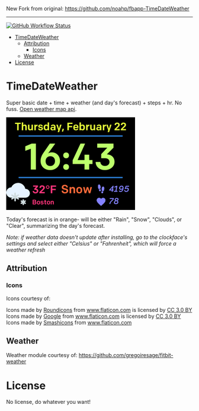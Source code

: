 New Fork from original: https://github.com/noahp/fbapp-TimeDateWeather

---

[![GitHub Workflow
Status](https://img.shields.io/github/workflow/status/noahp/fbapp-TimeDateWeather/main-ci?style=for-the-badge)](https://github.com/noahp/fbapp-TimeDateWeather/actions)

- [TimeDateWeather](#timedateweather)
  - [Attribution](#attribution)
    - [Icons](#icons)
  - [Weather](#weather)
- [License](#license)

# TimeDateWeather

Super basic date + time + weather (and day's forecast) + steps + hr. No fuss.
[Open weather map api](https://openweathermap.org/api).

![screencap](screencap.png)

Today's forecast is in orange- will be either "Rain", "Snow", "Clouds", or
"Clear", summarizing the day's forecast.

_Note: if weather data doesn't update after installing, go to the clockface's
settings and select either "Celsius" or "Fahrenheit", which will force a weather
refresh_

## Attribution

### Icons

Icons courtesy of:

<div>Icons made by <a href="https://www.flaticon.com/authors/roundicons" title="Roundicons">Roundicons</a> from <a href="https://www.flaticon.com/" title="Flaticon">www.flaticon.com</a> is licensed by <a href="http://creativecommons.org/licenses/by/3.0/" title="Creative Commons BY 3.0" target="_blank">CC 3.0 BY</a></div>
<div>Icons made by <a href="https://www.flaticon.com/authors/google" title="Google">Google</a> from <a href="https://www.flaticon.com/" title="Flaticon">www.flaticon.com</a> is licensed by <a href="http://creativecommons.org/licenses/by/3.0/" title="Creative Commons BY 3.0" target="_blank">CC 3.0 BY</a></div>
Icons made by <a href="https://smashicons.com/" title="Smashicons">Smashicons</a> from <a href="https://www.flaticon.com/" title="Flaticon"> www.flaticon.com</a>

## Weather

Weather module courtesy of:
https://github.com/gregoiresage/fitbit-weather

# License

No license, do whatever you want!
